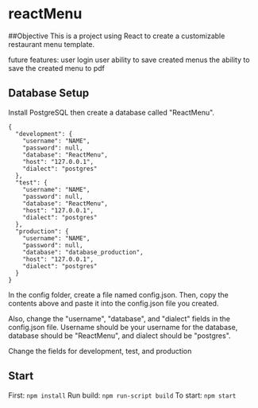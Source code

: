 # reactMenu

##Objective
This is a project using React to create a customizable restaurant menu template.

future features:
user login
user ability to save created menus
the ability to save the created menu to pdf

## Database Setup
Install PostgreSQL then create a database called "ReactMenu".

```
{
  "development": {
    "username": "NAME",
    "password": null,
    "database": "ReactMenu",
    "host": "127.0.0.1",
    "dialect": "postgres"
  },
  "test": {
    "username": "NAME",
    "password": null,
    "database": "ReactMenu",
    "host": "127.0.0.1",
    "dialect": "postgres"
  },
  "production": {
    "username": "NAME",
    "password": null,
    "database": "database_production",
    "host": "127.0.0.1",
    "dialect": "postgres"
  }
}
```

In the config folder, create a file named config.json. Then, copy the contents above and paste it into the config.json file you created.

Also, change the "username", "database", and "dialect" fields in the config.json
file. Username should be your username for the database, database should be
"ReactMenu", and dialect should be "postgres".

Change the fields for development, test, and production

## Start
First: `npm install`
Run build: `npm run-script build`
To start: `npm start`
